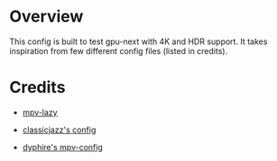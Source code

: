 # Overview

This config is built to test gpu-next with 4K and HDR support. It takes inspiration from few different config files (listed in credits).

# Credits

- [mpv-lazy](https://github.com/hooke007/MPV_lazy)

- [classicjazz's config](https://github.com/classicjazz/mpv-config)

- [dyphire's mpv-config](https://github.com/dyphire/mpv-config)
